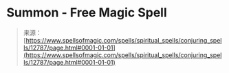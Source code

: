 <!--yml

category: 未分类

date: 2024-06-12 18:50:43

-->

# Summon - Free Magic Spell

> 来源：[https://www.spellsofmagic.com/spells/spiritual_spells/conjuring_spells/12787/page.html#0001-01-01](https://www.spellsofmagic.com/spells/spiritual_spells/conjuring_spells/12787/page.html#0001-01-01)
